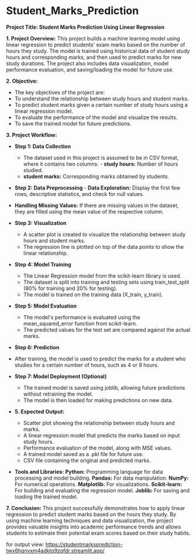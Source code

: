 # Student_Marks_Prediction
**Project Title: Student Marks Prediction Using Linear Regression**

**1. Project Overview:** 
This project builds a machine learning model using linear regression to predict students' exam marks based on the number of hours they study. The model is trained using historical data of student study hours and corresponding marks, and then used to predict marks for new study durations. The project also includes data visualization, model performance evaluation, and saving/loading the model for future use. 

**2. Objective:** 
 - The key objectives of the project are:
 - To understand the relationship between study hours and student marks.
 -  To predict student marks given a certain number of study hours using a linear regression model.
 -  To evaluate the performance of the model and visualize the results.
 -  To save the trained model for future predictions. 

**3. Project Workflow:** 
   - **Step 1: Data Collection**
     - The dataset used in this project is assumed to be in CSV format, where it contains two columns: 
    - **study hours:**  Number of hours studied. 
     - **student marks:**  Corresponding marks obtained by students. 
   -  **Step 2: Data Preprocessing**
    - **Data Exploration:** Display the first few rows, descriptive statistics, and check for null values. 
   - **Handling Missing Values:** If there are missing values in the dataset, they are filled using the mean value of the respective column. 

  - **Step 3: Visualization**
    - A scatter plot is created to visualize the relationship between study hours and student marks. 
    - The regression line is plotted on top of the data points to show the linear relationship. 

 - **Step 4: Model Training**
    - The Linear Regression model from the scikit-learn library is used. 
    - The dataset is split into training and testing sets using train_test_split (80% for training and 20% for testing). 
    - The model is trained on the training data (X_train, y_train). 

  - **Step 5: Model Evaluation** 
    -  The model's performance is evaluated using the mean_squared_error function from scikit-learn.
    -  The predicted values for the test set are compared against the actual marks. 

 -   **Step 6: Prediction** 
   - After training, the model is used to predict the marks for a student who studies for a certain number of hours, such as 4 or 8 hours. 
  - **Step 7: Model Deployment (Optional)**
    - The trained model is saved using joblib, allowing future predictions without retraining the model.
    - The model is then loaded for making predictions on new data. 

  - **5. Expected Output:**
    - Scatter plot showing the relationship between study hours and marks.
    - A linear regression model that predicts the marks based on input study hours.
    - Performance evaluation of the model, along with MSE values.
    - A trained model saved as a .pkl file for future use.
    - CSV file containing the original and predicted marks. 

 - **Tools and Libraries:** 
 **Python:** Programming language for data processing and model building. 
 **Pandas:** For data manipulation. 
 **NumPy:** For numerical operations. 
 **Matplotlib:** For visualizations. 
 **Scikit-learn:** For building and evaluating the regression model. 
 **Joblib:** For saving and loading the trained model. 

**7. Conclusion:**
This project successfully demonstrates how to apply linear regression to predict student marks based on the hours they study. By using machine learning techniques and data visualization, the project provides valuable insights into academic performance trends and allows students to estimate their potential exam scores based on their study habits. 

for output view: https://studentmarksprediction-twx6hqnvxm4adktq9zqfdr.streamlit.app/

 

 

 

 

 
